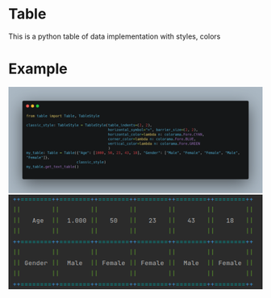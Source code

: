 # Table
This is a python table of data implementation with styles, colors
# Example
![First example](examples/example.png)
![First result](examples/result.png)
